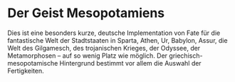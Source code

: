 Der Geist Mesopotamiens
=======================

Dies ist eine besonders kurze, deutsche Implementation von Fate für
die fantastische Welt der Stadtstaaten in Sparta, Athen, Ur, Babylon,
Assur, die Welt des Gilgamesch, des trojanischen Krieges, der Odyssee,
der Metamorphosen – auf so wenig Platz wie möglich. Der
griechisch-mesopotamische Hintergrund bestimmt vor allem die Auswahl
der Fertigkeiten.
